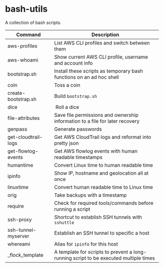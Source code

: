 # bash-utils
A collection of bash scripts.

| Command | Description |
| --- | --- |
| aws-profiles | List AWS CLI profiles and switch between them |
| aws-whoami | Show current AWS CLI profile, username and account info |
| bootstrap.sh | Install these scripts as temporary bash functions on an ad hoc shell |
| coin | Toss a coin |
| create-bootstrap.sh | Build `bootstrap.sh` |
| dice | Roll a dice |
| file-attributes | Save file permissions and ownership information to a file for later recovery |
| genpass | Generate passwords |
| get-cloudtrail-logs | Get AWS CloudTrail logs and reformat into pretty json |
| get-flowlog-events | Get AWS flowlog events with human readable timestamps |
| humantime | Convert Linux time to human readable time |
| ipinfo | Show IP, hostname and geolocation all at once |
| linuxtime | Convert human readable time to Linux time |
| orig | Take backups with a timestamp |
| require | Check for required tools/commands before running a script |
| ssh-proxy | Shortcut to establish SSH tunnels with `sshuttle` |
| ssh-tunnel-myserver | Establish an SSH tunnel to specific a host |
| whereami | Alias for `ipinfo` for this host |
| _flock_template | A template for scripts to prevent a long-running script to be executed multiple times |
